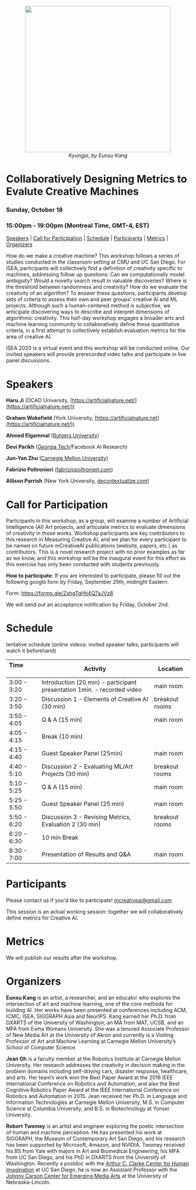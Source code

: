 <p align="center">
<img width="400" height="400" src="https://mcreativeai.github.io/kyungja_400.jpg">
<br>
<em>Kyungja, by Eunsu Kang</em>
</p>

# Collaboratively Designing Metrics to Evalute Creative Machines

### Sunday, October 18

### 15:00pm - 19:00pm (Montreal Time, GMT-4, EST)

[Speakers](#speakers) | [Call for Participation](#call-for-participation) | [Schedule](#schedule) | [Participants](#participants) | [Metrics](#metrics) | [Organizers](#organizers)

How do we make a creative machine? This workshop follows a series of studies conducted in the classroom setting at CMU and UC San Diego. For ISEA, participants will collectively find a definition of creativity specific to machines, addressing follow up questions: Can we computationally model ambiguity? Would a novelty search result in valuable discoveries? Where is the threshold between randomness and creativity? How do we evaluate the creativity of an algorithm? To answer these questions, participants develop sets of criteria to assess their own and peer groups’ creative AI and ML projects. Although such a human-centered method is subjective, we anticipate discovering ways to describe and interpret dimensions of algorithmic creativity. This half-day workshop engages a broader arts and machine learning community to collaboratively define these quantitative criteria, in a first attempt to collectively establish evaluation metrics for the area of creative AI.

ISEA 2020 is a virtual event and this workshop will be conducted online. Our invited speakers will provide prerecorded video talks and participate in live panel discussions.

# Speakers

__Haru Ji__ (OCAD University, [https://artificialnature.net/](https://artificialnature.net/))

__Graham Wakefield__ (York University, [https://artificialnature.net](https://artificialnature.net/))

__Ahmed Elgammal__ ([Rutgers University](https://www.cs.rutgers.edu/~elgammal/Home.html))

__Devi Parikh__ ([Georgia Tech](https://www.cc.gatech.edu/~parikh/)/Facebook AI Research)

__Jun-Yan Zhu__ ([Carnegie Mellon University](https://www.cs.cmu.edu/~junyanz/))

__Fabrizio Poltronieri__ ([fabriziopoltronieri.com](https://www.fabriziopoltronieri.com/about]))

__Allison Parrish__ (New York University, [decontextualize.com](https://www.decontextualize.com/))

# Call for Participation

Participants in this workshop, as a group, will examine a number of Artificial Intelligence (AI) Art projects, and articulate metrics to evaluate dimensions of creativity in those works. Workshop participants are key contributors to this research in Measuring Creative AI, and we plan for every participant to be named on future mCreativeAI publications (website, papers, etc.) as contributors. This is a novel research project with no prior examples as far as we know, and this workshop will be the inaugural event for this effort as this exercise has only been conducted with students previously.

__How to participate__: If you are interested to participate, please fill out the following google form by Friday, September 25th, midnight Eastern. 

Form: https://forms.gle/ZshgTgHti4Q7aJVz8

We will send out an acceptance notification by Friday, October 2nd.

# Schedule

tentative schedule 
(online videos: invited speaker talks, participants will watch it beforehand)

| Time &nbsp; &nbsp; &nbsp; &nbsp; &nbsp; &nbsp; &nbsp; &nbsp; &nbsp;| Activity | Location | 
| ---- | ---- | ---- |
| 3:00 - 3:20 | Introduction (20 min) - participant presentation 1min. - recorded video | main room | 
| 3:20 - 3:50 | Discussion 1 - Elements of Creative AI (30 min) | breakout rooms |
| 3:50 - 4:05 | Q & A (15 min) | main room |
| 4:05 - 4:15 | Break (10 min) | |
| 4:15 - 4:40 | Guest Speaker Panel (25min) | main room |
| 4:40 - 5:10 | Discussion 2 - Evaluating ML/Art Projects (30 min) | breakout rooms |
| 5:10 - 5:25 | Q & A (15 min) | main room |
| 5:25 - 5:50 | Guest Speaker Panel (25 min) | main room |
| 5:50 - 6:20 | Discussion 3 - Revising Metrics, Evaluation 2 (30 min) | breakout rooms |
| 6:20 - 6:30 | 10 min Break | |
| 6:30 - 7:00 | Presentation of Results and Q&A | main room |

# Participants

Please contact us if you'd like to participate! [mcreativeai@gmail.com](mcreativeai@gmail.com)

This session is an actual working session: together we will collaboratively define metrics for Creative AI. 

# Metrics

We will publish our results after the workshop.

# Organizers

__Eunsu Kang__ is an artist, a researcher, and an educator who explores the intersection of art and machine learning, one of the core methods for building AI. Her works have been presented at conferences including ACM, ICMC, ISEA, SIGGRAPH Asia and NeurIPS. Kang earned her Ph.D. from DXARTS of the University of Washington, an MA from MAT, UCSB, and an MFA from Ewha Womans University. She was a tenured Associate Professor of New Media Art at the University of Akron and currently is a Visiting Professor of Art and Machine Learning at Carnegie Mellon University’s School of Computer Science. 

__Jean Oh__ is a faculty member at the Robotics Institute at Carnegie Mellon University. Her research addresses the creativity in decision making in the problem domains including self-driving cars, disaster response, healthcare, and arts. Her team’s work won the Best Paper Award at the 2018 IEEE International Conference on Robotics and Automation, and also the Best Cognitive Robotics Paper Award at the IEEE International Conference on Robotics and Automation in 2015.  Jean received her Ph.D. in Language and Information Technologies at Carnegie Mellon University, M.S. in Computer Science at Columbia University, and B.S. in Biotechnology at Yonsei University.

__Robert Twomey__ is an artist and engineer exploring the poetic intersection of human and machine perception. He has presented his work at SIGGRAPH, the Museum of Contemporary Art San Diego, and his research has been supported by Microsoft, Amazon, and NVIDIA. Twomey received his BS from Yale with majors in Art and Biomedical Engineering, his MFA from UC San Diego, and his PhD in DXARTS from the University of Washington. Recently a postdoc with the [Arthur C. Clarke Center for Human Imagination](imagination.ucsd.edu) at UC San Diego, he is now an Assistant Professor with the [Johnny Carson Center for Emerging Media Arts](carsoncenter.unl.edu) at the University of Nebraska-Lincoln.

